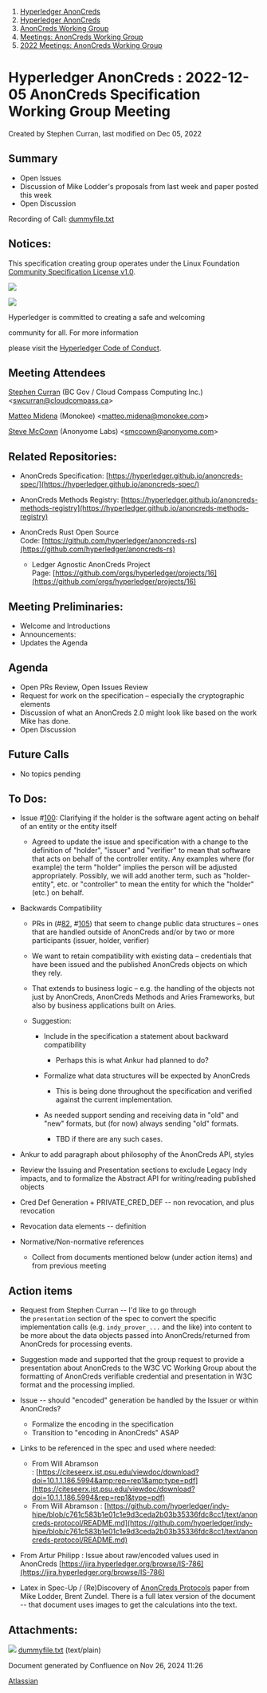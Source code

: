 1. [Hyperledger AnonCreds](index.html)
2. [Hyperledger AnonCreds](Hyperledger-AnonCreds_20283406.html)
3. [AnonCreds Working Group](AnonCreds-Working-Group_20291468.html)
4. [Meetings: AnonCreds Working Group](20291486.html)
5. [2022 Meetings: AnonCreds Working Group](20295016.html)

# Hyperledger AnonCreds : 2022-12-05 AnonCreds Specification Working Group Meeting

Created by Stephen Curran, last modified on Dec 05, 2022

## Summary

- Open Issues
- Discussion of Mike Lodder's proposals from last week and paper posted this week
- Open Discussion

Recording of Call: [dummyfile.txt](#)

## Notices:

This specification creating group operates under the Linux Foundation [Community Specification License v1.0](https://github.com/hyperledger/anoncreds-spec/blob/main/1._Community_Specification_License-v1.md).

![](https://wiki.hyperledger.org/download/attachments/29034696/Antitrustnotice.png?version=1&modificationDate=1581695654000&api=v2)

![](https://wiki.hyperledger.org/download/attachments/2392771/welcome.png?version=2&modificationDate=1572450107000&api=v2)

Hyperledger is committed to creating a safe and welcoming

community for all. For more information

please visit the [Hyperledger Code of Conduct](https://lf-hyperledger.atlassian.net/wiki/spaces/HYP/pages/19595281/Hyperledger+Code+of+Conduct).

## Meeting Attendees

[Stephen Curran](https://lf-hyperledger.atlassian.net/wiki/people/557058:d676f135-ecd6-465b-b7eb-f87976bf4569?ref=confluence) (BC Gov / Cloud Compass Computing Inc.) &lt;swcurran@cloudcompass.ca&gt;

[Matteo Midena](https://lf-hyperledger.atlassian.net/wiki/people/712020:6d8efac9-b483-4b2e-a418-0b2e34e7aba4?ref=confluence) (Monokee) &lt;matteo.midena@monokee.com&gt;

[Steve McCown](https://lf-hyperledger.atlassian.net/wiki/people/712020:6a16994f-5370-4543-a732-609646e7e665?ref=confluence) (Anonyome Labs) &lt;smccown@anonyome.com&gt;

## Related Repositories:

- AnonCreds Specification: [https://hyperledger.github.io/anoncreds-spec/](https://hyperledger.github.io/anoncreds-spec/)
- AnonCreds Methods Registry: [https://hyperledger.github.io/anoncreds-methods-registry](https://hyperledger.github.io/anoncreds-methods-registry)
- AnonCreds Rust Open Source Code: [https://github.com/hyperledger/anoncreds-rs](https://github.com/hyperledger/anoncreds-rs)
  
  - Ledger Agnostic AnonCreds Project Page: [https://github.com/orgs/hyperledger/projects/16](https://github.com/orgs/hyperledger/projects/16)

## Meeting Preliminaries:

- Welcome and Introductions
- Announcements:
- Updates the Agenda

## Agenda

- Open PRs Review, Open Issues Review
- Request for work on the specification – especially the cryptographic elements
- Discussion of what an AnonCreds 2.0 might look like based on the work Mike has done.
- Open Discussion

## Future Calls

- No topics pending

## To Dos:

- Issue #[100](https://github.com/hyperledger/anoncreds-spec/issue/100): Clarifying if the holder is the software agent acting on behalf of an entity or the entity itself
  
  - Agreed to update the issue and specification with a change to the definition of "holder", "issuer" and "verifier" to mean that software that acts on behalf of the controller entity. Any examples where (for example) the term "holder" implies the person will be adjusted appropriately. Possibly, we will add another term, such as "holder-entity", etc. or "controller" to mean the entity for which the "holder" (etc.) on behalf.
- Backwards Compatibility
  
  - PRs in (#[82](https://github.com/hyperledger/anoncreds-spec/pull/82), #[105](https://github.com/hyperledger/anoncreds-spec/pull/105)) that seem to change public data structures – ones that are handled outside of AnonCreds and/or by two or more participants (issuer, holder, verifier)
  - We want to retain compatibility with existing data – credentials that have been issued and the published AnonCreds objects on which they rely.
  - That extends to business logic – e.g. the handling of the objects not just by AnonCreds, AnonCreds Methods and Aries Frameworks, but also by business applications built on Aries.
  - Suggestion:
    
    - Include in the specification a statement about backward compatibility
      
      - Perhaps this is what Ankur had planned to do?
    - Formalize what data structures will be expected by AnonCreds
      
      - This is being done throughout the specification and verified against the current implementation.
    - As needed support sending and receiving data in "old" and "new" formats, but (for now) always sending "old" formats.
      
      - TBD if there are any such cases.
- Ankur to add paragraph about philosophy of the AnonCreds API, styles
- Review the Issuing and Presentation sections to exclude Legacy Indy impacts, and to formalize the Abstract API for writing/reading published objects
- Cred Def Generation + PRIVATE\_CRED\_DEF -- non revocation, and plus revocation
- Revocation data elements -- definition
- Normative/Non-normative references
  
  - Collect from documents mentioned below (under action items) and from previous meeting

## Action items

- Request from Stephen Curran -- I'd like to go through the `presentation` section of the spec to convert the specific implementation calls (e.g. `indy_prover_...` and the like) into content to be more about the data objects passed into AnonCreds/returned from AnonCreds for processing events.
- Suggestion made and supported that the group request to provide a presentation about AnonCreds to the W3C VC Working Group about the formatting of AnonCreds verifiable credential and presentation in W3C format and the processing implied.
- Issue -- should "encoded" generation be handled by the Issuer or within AnonCreds?
  
  - Formalize the encoding in the specification
  - Transition to "encoding in AnonCreds" ASAP
- Links to be referenced in the spec and used where needed:
  
  - From Will Abramson : [https://citeseerx.ist.psu.edu/viewdoc/download?doi=10.1.1.186.5994&amp;rep=rep1&amp;type=pdf](https://citeseerx.ist.psu.edu/viewdoc/download?doi=10.1.1.186.5994&rep=rep1&type=pdf)
  - From Will Abramson : [https://github.com/hyperledger/indy-hipe/blob/c761c583b1e01c1e9d3ceda2b03b35336fdc8cc1/text/anoncreds-protocol/README.md](https://github.com/hyperledger/indy-hipe/blob/c761c583b1e01c1e9d3ceda2b03b35336fdc8cc1/text/anoncreds-protocol/README.md)
- From Artur Philipp : Issue about raw/encoded values used in AnonCreds [https://jira.hyperledger.org/browse/IS-786](https://jira.hyperledger.org/browse/IS-786)
- Latex in Spec-Up / (Re)Discovery of [AnonCreds Protocols](https://github.com/hyperledger/indy-hipe/tree/main/text/0109-anoncreds-protocol) paper from Mike Lodder, Brent Zundel. There is a full latex version of the document -- that document uses images to get the calculations into the text.

## Attachments:

![](images/icons/bullet_blue.gif) [dummyfile.txt](attachments/20291650/20295060.txt) (text/plain)

Document generated by Confluence on Nov 26, 2024 11:26

[Atlassian](http://www.atlassian.com/)
